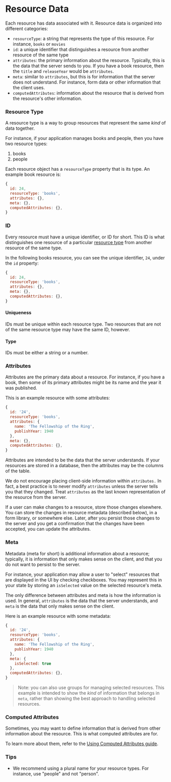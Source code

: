 # Resource Data

Each resource has data associated with it. Resource data is organized
into different categories:

* `resourceType`: a string that represents the type of this resource. For instance, `books` or `movies`
* `id`: a unique identifier that distinguishes a resource from another resource of the same type
* `attributes`: the primary information about the resource. Typically, this is the data that the server sends to you. If you have a book resource, then the `title` and `releaseYear` would be `attributes`.
* `meta`: similar to `attributes`, but this is for information that the server does not understand. For instance, form data or other information that the client uses.
* `computedAttributes`: information about the resource that is derived from the resource's other information.

### Resource Type

A resource type is a way to group resources that represent the same _kind_ of data
together.

For instance, if your application manages books and people, then you have two resource
types:

1.  books
2.  people

Each resource object has a `resourceType` property that is its type. An example book
resource is:

```js
{
  id: 24,
  resourceType: 'books',
  attributes: {},
  meta: {},
  computedAttributes: {},
}
```

### ID

Every resource must have a unique identifier, or ID for short. This ID is what distinguishes one
resource of a particular [resource type](../glossary.md#resource-type) from another resource of the same
type.

In the following books resource, you can see the unique identifier, `24`, under the `id` property:

```js
{
  id: 24,
  resourceType: 'books',
  attributes: {},
  meta: {},
  computedAttributes: {},
}
```

#### Uniqueness

IDs must be unique within each resource type. Two resources that are not of the same resource type
may have the same ID, however.

#### Type

IDs must be either a string or a number.

### Attributes

Attributes are the primary data about a resource. For instance, if you have a book, then some of its
primary attributes might be its name and the year it was published.

This is an example resource with some attributes:

```js
{
  id: '24',
  resourceType: 'books',
  attributes: {
    name: 'The Fellowship of the Ring',
    publishYear: 1940
  },
  meta: {},
  computedAttributes: {},
}
```

Attributes are intended to be the data that the server understands. If your resources are stored in a
database, then the attributes may be the columns of the table.

We do not encourage placing client-side information within `attributes.` In fact, a best practice
is to never modify `attributes` unless the server tells you that they changed. Treat `attributes`
as the last known representation of the resource from the server.

If a user can make changes to a resource, store those changes elsewhere. You can store the changes in
resource metadata (described below), in a form library, or somewhere else. Later, after you persist those changes
to the server and you get a confirmation that the changes have been accepted, you can update
the attributes.

### Meta

Metadata (meta for short) is additional information about a resource; typically,
it is information that only makes sense on the client, and that you do not want
to persist to the server.

For instance, your application may allow a user to "select" resources that are displayed
in the UI by checking checkboxes. You may represent this in your state by storing
an `isSelected` value on the selected resource's meta.

The only difference between attributes and meta is how the information is used. In general,
`attributes` is the data that the server understands, and `meta` is the data that only makes
sense on the client.

Here is an example resource with some metadata:

```js
{
  id: '24',
  resourceType: 'books',
  attributes: {
    name: 'The Fellowship of the Ring',
    publishYear: 1940
  },
  meta: {
    isSelected: true
  },
  computedAttributes: {},
}
```

> Note: you can also use groups for managing selected resources. This example is intended to show the
> _kind_ of information that belongs in `meta`, rather than showing the best approach to handling
> selected resources.

### Computed Attributes

Sometimes, you may want to define information that is derived from other information about the resource.
This is what computed attributes are for.

To learn more about them, refer to the [Using Computed Attributes guide](using-computed-attributes.md).

### Tips

* We recommend using a plural name for your resource types. For instance, use "people" and not "person".
